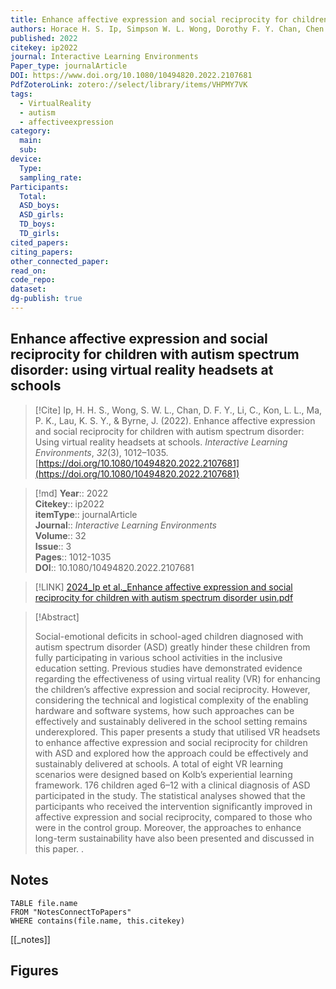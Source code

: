```yaml
---
title: Enhance affective expression and social reciprocity for children with autism spectrum disorder using virtual reality headsets at schools
authors: Horace H. S. Ip, Simpson W. L. Wong, Dorothy F. Y. Chan, Chen Li, Lo Lo Kon, Po Ke Ma, Kate S. Y. Lau, Julia Byrne
published: 2022
citekey: ip2022
journal: Interactive Learning Environments
Paper_type: journalArticle
DOI: https://www.doi.org/10.1080/10494820.2022.2107681
PdfZoteroLink: zotero://select/library/items/VHPMY7VK
tags:
  - VirtualReality
  - autism
  - affectiveexpression
category:
  main: 
  sub: 
device:
  Type: 
  sampling_rate: 
Participants:
  Total: 
  ASD_boys: 
  ASD_girls: 
  TD_boys: 
  TD_girls: 
cited_papers: 
citing_papers: 
other_connected_paper: 
read_on: 
code_repo: 
dataset: 
dg-publish: true
---
```


## Enhance affective expression and social reciprocity for children with autism spectrum disorder: using virtual reality headsets at schools

> [!Cite]
> Ip, H. H. S., Wong, S. W. L., Chan, D. F. Y., Li, C., Kon, L. L., Ma, P. K., Lau, K. S. Y., & Byrne, J. (2022). Enhance affective expression and social reciprocity for children with autism spectrum disorder: Using virtual reality headsets at schools. _Interactive Learning Environments_, _32_(3), 1012–1035. [https://doi.org/10.1080/10494820.2022.2107681](https://doi.org/10.1080/10494820.2022.2107681)


>[!md]
> **Year**:: 2022   
> **Citekey**:: ip2022  
> **itemType**:: journalArticle  
> **Journal**:: *Interactive Learning Environments*  
> **Volume**:: 32  
> **Issue**:: 3   
> **Pages**:: 1012-1035  
> **DOI**:: 10.1080/10494820.2022.2107681    

> [!LINK] 
> [2024_Ip et al._Enhance affective expression and social reciprocity for children with autism spectrum disorder usin.pdf](zotero://select/library/items/MW53S3LS)

> [!Abstract]
>
> Social-emotional deficits in school-aged children diagnosed with autism spectrum disorder (ASD) greatly hinder these children from fully participating in various school activities in the inclusive education setting. Previous studies have demonstrated evidence regarding the effectiveness of using virtual reality (VR) for enhancing the children’s affective expression and social reciprocity. However, considering the technical and logistical complexity of the enabling hardware and software systems, how such approaches can be effectively and sustainably delivered in the school setting remains underexplored. This paper presents a study that utilised VR headsets to enhance affective expression and social reciprocity for children with ASD and explored how the approach could be effectively and sustainably delivered at schools. A total of eight VR learning scenarios were designed based on Kolb’s experiential learning framework. 176 children aged 6–12 with a clinical diagnosis of ASD participated in the study. The statistical analyses showed that the participants who received the intervention significantly improved in affective expression and social reciprocity, compared to those who were in the control group. Moreover, the approaches to enhance long-term sustainability have also been presented and discussed in this paper.
>.
> 


## Notes

```dataview 
TABLE file.name 
FROM "NotesConnectToPapers" 
WHERE contains(file.name, this.citekey)
```

[[_notes]]

## Figures

